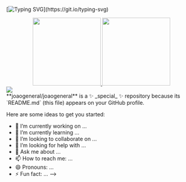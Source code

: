 [![Typing SVG](https://readme-typing-svg.herokuapp.com?font=Chakra+Petch&size=25&pause=1000&width=435&lines=Hello%2C+my+name+is+Jo%C3%A3o;I'm+20+years+old;I'm+from+MA%2C+Brazil;I+currently+study+system+developments;Be+welcome!)](https://git.io/typing-svg)


<div align="center">
<a href="https://github.com/Beatrizaquino">
  <img height="180em" src="https://github-readme-stats.vercel.app/api?username=joaogeneral&show_icons=true&theme=cobalt&include_all_commits=true&count_private=true"/>
  <img height="180em" src="https://github-readme-stats.vercel.app/api/top-langs/?username=joaogeneral&layout=compact&langs_count=7&theme=cobalt"/>
</div>


<div>
  <a href="https://www.linkedin.com/in/jo%C3%A3o-victor-28a158233/" target="_blank"><img src="https://img.shields.io/badge/-LinkedIn-%230077B5?style=for-the-badge&logo=linkedin&logoColor=white" target="_blank"></a> 
  
 </div>
**joaogeneral/joaogeneral** is a ✨ _special_ ✨ repository because its `README.md` (this file) appears on your GitHub profile.

Here are some ideas to get you started:

- 🔭 I’m currently working on ...
- 🌱 I’m currently learning ...
- 👯 I’m looking to collaborate on ...
- 🤔 I’m looking for help with ...
- 💬 Ask me about ...
- 📫 How to reach me: ...
- 😄 Pronouns: ...
- ⚡ Fun fact: ...
-->
